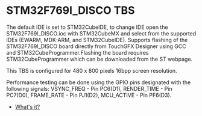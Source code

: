 # STM32F769I_DISCO TBS

The default IDE is set to STM32CubeIDE, to change IDE open the STM32F769I_DISCO.ioc with STM32CubeMX and select from the supported IDEs (EWARM, MDK-ARM, and STM32CubeIDE). Supports flashing of the STM32F769I_DISCO board directly from TouchGFX Designer using GCC and STM32CubeProgrammer.Flashing the board requires STM32CubeProgrammer which can be downloaded from the ST webpage.

This TBS is configured for 480 x 800 pixels 16bpp screen resolution.

Performance testing can be done using the GPIO pins designated with the following signals: VSYNC_FREQ  - Pin PC6(D1), RENDER_TIME - Pin PC7(D0), FRAME_RATE  - Pin PJ1(D2), MCU_ACTIVE  - Pin PF6(D3).

 
- [What's it?](./Articles/what-is-it/what.md)

